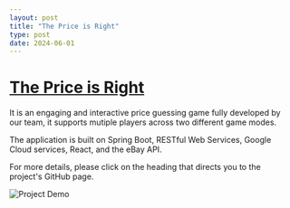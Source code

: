 ```yaml
---
layout: post
title: "The Price is Right"
type: post
date: 2024-06-01
---
```

# [The Price is Right](https://github.com/sopra-fs24-group-18/sopra-fs24-group-18-server/blob/main/README.md)

It is an engaging and interactive price guessing game fully developed by our team, it supports mutiple players across two different game modes. 

The application is built on Spring Boot, RESTful Web Services, Google Cloud services, React, and the eBay API.

For more details, please click on the heading that directs you to the project's GitHub page.

![Project Demo](https://raw.githubusercontent.com/YanYang-G0001/github.io/master/project1.png)
